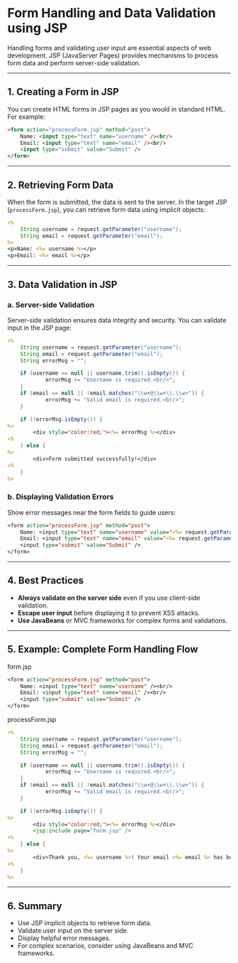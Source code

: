 # Form Handling and Data Validation using JSP

Handling forms and validating user input are essential aspects of web development. JSP (JavaServer Pages) provides mechanisms to process form data and perform server-side validation.

---

## 1. Creating a Form in JSP

You can create HTML forms in JSP pages as you would in standard HTML. For example:

```html
<form action="processForm.jsp" method="post">
    Name: <input type="text" name="username" /><br/>
    Email: <input type="text" name="email" /><br/>
    <input type="submit" value="Submit" />
</form>
```

---

## 2. Retrieving Form Data

When the form is submitted, the data is sent to the server. In the target JSP (`processForm.jsp`), you can retrieve form data using implicit objects:

```jsp
<%
    String username = request.getParameter("username");
    String email = request.getParameter("email");
%>
<p>Name: <%= username %></p>
<p>Email: <%= email %></p>
```

---

## 3. Data Validation in JSP

### a. Server-side Validation

Server-side validation ensures data integrity and security. You can validate input in the JSP page:

```jsp
<%
    String username = request.getParameter("username");
    String email = request.getParameter("email");
    String errorMsg = "";

    if (username == null || username.trim().isEmpty()) {
            errorMsg += "Username is required.<br/>";
    }
    if (email == null || !email.matches("\\w+@\\w+\\.\\w+")) {
            errorMsg += "Valid email is required.<br/>";
    }

    if (!errorMsg.isEmpty()) {
%>
        <div style="color:red;"><%= errorMsg %></div>
<%
    } else {
%>
        <div>Form submitted successfully!</div>
<%
    }
%>
```

### b. Displaying Validation Errors

Show error messages near the form fields to guide users:

```jsp
<form action="processForm.jsp" method="post">
    Name: <input type="text" name="username" value="<%= request.getParameter("username") != null ? request.getParameter("username") : "" %>" /><br/>
    Email: <input type="text" name="email" value="<%= request.getParameter("email") != null ? request.getParameter("email") : "" %>" /><br/>
    <input type="submit" value="Submit" />
</form>
```

---

## 4. Best Practices

- **Always validate on the server side** even if you use client-side validation.
- **Escape user input** before displaying it to prevent XSS attacks.
- **Use JavaBeans** or MVC frameworks for complex forms and validations.

---

## 5. Example: Complete Form Handling Flow

form.jsp

```jsp
<form action="processForm.jsp" method="post">
    Name: <input type="text" name="username" /><br/>
    Email: <input type="text" name="email" /><br/>
    <input type="submit" value="Submit" />
</form>
```

processForm.jsp

```jsp
<%
    String username = request.getParameter("username");
    String email = request.getParameter("email");
    String errorMsg = "";

    if (username == null || username.trim().isEmpty()) {
            errorMsg += "Username is required.<br/>";
    }
    if (email == null || !email.matches("\\w+@\\w+\\.\\w+")) {
            errorMsg += "Valid email is required.<br/>";
    }

    if (!errorMsg.isEmpty()) {
%>
        <div style="color:red;"><%= errorMsg %></div>
        <jsp:include page="form.jsp" />
<%
    } else {
%>
        <div>Thank you, <%= username %>! Your email <%= email %> has been recorded.</div>
<%
    }
%>
```

---

## 6. Summary

- Use JSP implicit objects to retrieve form data.
- Validate user input on the server side.
- Display helpful error messages.
- For complex scenarios, consider using JavaBeans and MVC frameworks.
